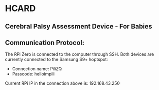 # HCARD
Cerebral Palsy Assessment Device - For Babies
------
## Communication Protocol:
The RPi Zero is connected to the computer through SSH. Both devices are currently connected to the Samsung S9+ hoptspot:
  - Connection name: PiliZQ
  - Passcode: helloimpili
  
Current RPi IP in the connection above is: 192.168.43.250

